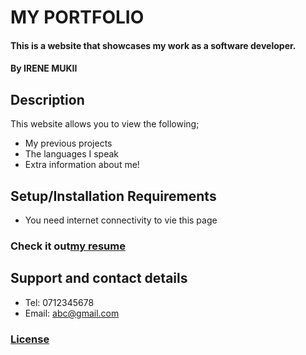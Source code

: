# MY PORTFOLIO
#### This is a website that showcases my work as a software developer.

#### By **IRENE MUKII**
## Description
This website allows you to view the following;
* My previous projects
* The languages I speak
* Extra information about me!
## Setup/Installation Requirements
* You need internet connectivity to vie this page
### Check it out[my resume](https://irene-mukii.github.io/wk1-portfolio/ )



## Support and contact details
* Tel: 0712345678
* Email: abc@gmail.com 

### [License]( )

  
